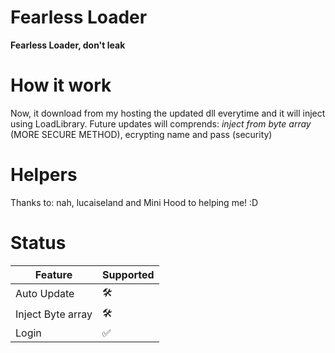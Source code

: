 # Fearless Loader
**Fearless Loader, don't leak**


# How it work
Now, it download from my hosting the updated dll everytime and  it will inject using LoadLibrary.
Future updates will comprends: *inject from byte array* (MORE SECURE METHOD), ecrypting name and pass (security)

# Helpers
Thanks to: nah, lucaiseland and Mini Hood to helping me! :D

# Status

| Feature | Supported          |
| ------- | ------------------ |
| Auto Update   | 🛠️ |
| Inject Byte array  | 🛠️                 |
| Login  | :white_check_mark:                |
